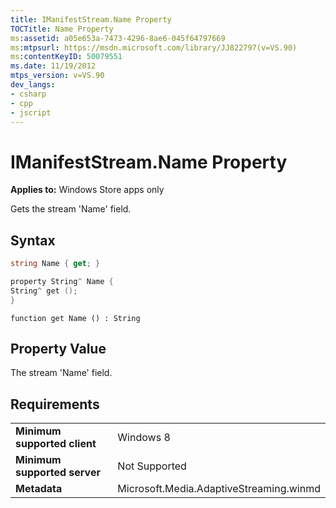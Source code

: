 ```yaml
---
title: IManifestStream.Name Property
TOCTitle: Name Property
ms:assetid: a05e653a-7473-4296-8ae6-045f64797669
ms:mtpsurl: https://msdn.microsoft.com/library/JJ822797(v=VS.90)
ms:contentKeyID: 50079551
ms.date: 11/19/2012
mtps_version: v=VS.90
dev_langs:
- csharp
- cpp
- jscript
---
```


# IManifestStream.Name Property

**Applies to:** Windows Store apps only

Gets the stream 'Name' field.

## Syntax

```csharp
string Name { get; }
```

```cpp
property String^ Name {
String^ get ();
}
```

```jscript
function get Name () : String
```

## Property Value

The stream 'Name' field.

## Requirements

|||
|--- |--- |
|**Minimum supported client**|Windows 8|
|**Minimum supported server**|Not Supported|
|**Metadata**|Microsoft.Media.AdaptiveStreaming.winmd|

